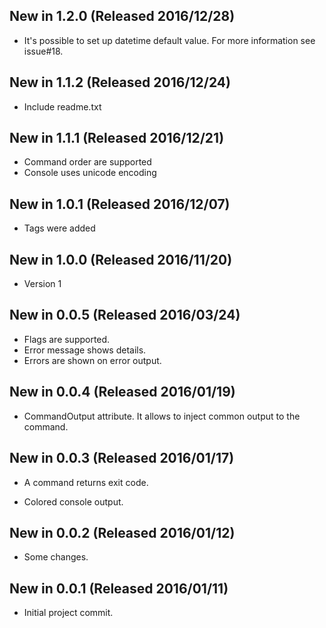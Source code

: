 ## New in 1.2.0 (Released 2016/12/28)
* It's possible to set up datetime default value. For more information see issue#18.

## New in 1.1.2 (Released 2016/12/24)
* Include readme.txt

## New in 1.1.1 (Released 2016/12/21)
* Command order are supported
* Console uses unicode encoding

## New in 1.0.1 (Released 2016/12/07)
* Tags were added

## New in 1.0.0 (Released 2016/11/20)
* Version 1

## New in 0.0.5 (Released 2016/03/24)
+ Flags are supported.
+ Error message shows details.
+ Errors are shown on error output.

## New in 0.0.4 (Released 2016/01/19)
+ CommandOutput attribute. It allows to inject common output to the command.

## New in 0.0.3 (Released 2016/01/17)
* A command returns exit code.
+ Colored console output.

## New in 0.0.2 (Released 2016/01/12)
* Some changes.

## New in 0.0.1 (Released 2016/01/11)
* Initial project commit.